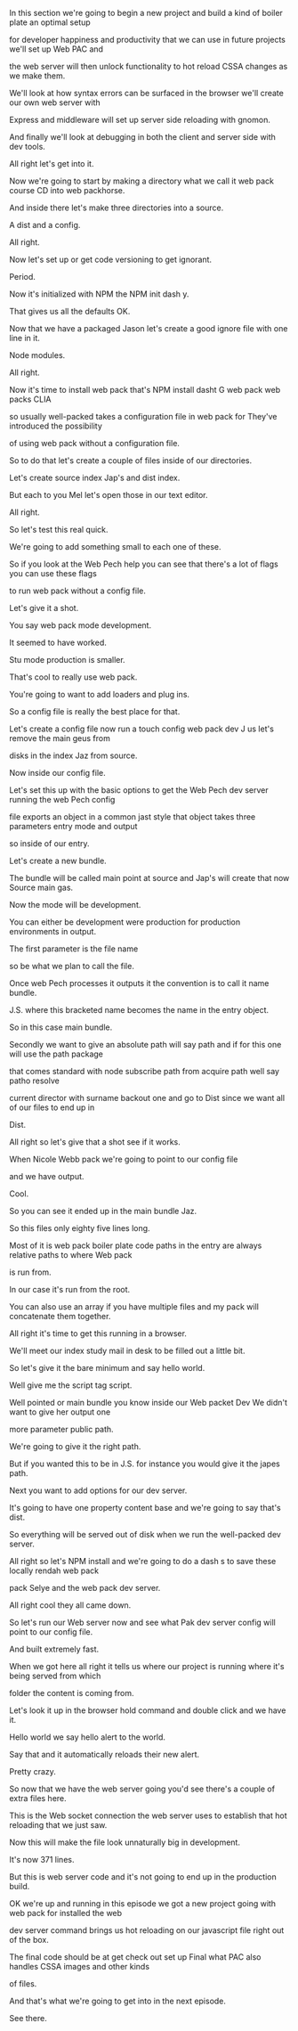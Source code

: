 In this section we're going to begin a new project and build a kind of boiler plate an optimal setup

for developer happiness and productivity that we can use in future projects we'll set up Web PAC and

the web server will then unlock functionality to hot reload CSSA changes as we make them.

We'll look at how syntax errors can be surfaced in the browser we'll create our own web server with

Express and middleware will set up server side reloading with gnomon.

And finally we'll look at debugging in both the client and server side with dev tools.

All right let's get into it.

Now we're going to start by making a directory what we call it web pack course CD into web packhorse.

And inside there let's make three directories into a source.

A dist and a config.

All right.

Now let's set up or get code versioning to get ignorant.

Period.

Now it's initialized with NPM the NPM init dash y.

That gives us all the defaults OK.

Now that we have a packaged Jason let's create a good ignore file with one line in it.

Node modules.

All right.

Now it's time to install web pack that's NPM install dasht G web pack web packs CLIA

so usually well-packed takes a configuration file in web pack for They've introduced the possibility

of using web pack without a configuration file.

So to do that let's create a couple of files inside of our directories.

Let's create source index Jap's and dist index.

But each to you Mel let's open those in our text editor.

All right.

So let's test this real quick.

We're going to add something small to each one of these.

So if you look at the Web Pech help you can see that there's a lot of flags you can use these flags

to run web pack without a config file.

Let's give it a shot.

You say web pack mode development.

It seemed to have worked.

Stu mode production is smaller.

That's cool to really use web pack.

You're going to want to add loaders and plug ins.

So a config file is really the best place for that.

Let's create a config file now run a touch config web pack dev J us let's remove the main geus from

disks in the index Jaz from source.

Now inside our config file.

Let's set this up with the basic options to get the Web Pech dev server running the web Pech config

file exports an object in a common jast style that object takes three parameters entry mode and output

so inside of our entry.

Let's create a new bundle.

The bundle will be called main point at source and Jap's will create that now Source main gas.

Now the mode will be development.

You can either be development were production for production environments in output.

The first parameter is the file name

so be what we plan to call the file.

Once web Pech processes it outputs it the convention is to call it name bundle.

J.S. where this bracketed name becomes the name in the entry object.

So in this case main bundle.

Secondly we want to give an absolute path will say path and if for this one will use the path package

that comes standard with node subscribe path from acquire path well say patho resolve

current director with surname backout one and go to Dist since we want all of our files to end up in

Dist.

All right so let's give that a shot see if it works.

When Nicole Webb pack we're going to point to our config file

and we have output.

Cool.

So you can see it ended up in the main bundle Jaz.

So this files only eighty five lines long.

Most of it is web pack boiler plate code paths in the entry are always relative paths to where Web pack

is run from.

In our case it's run from the root.

You can also use an array if you have multiple files and my pack will concatenate them together.

All right it's time to get this running in a browser.

We'll meet our index study mail in desk to be filled out a little bit.

So let's give it the bare minimum and say hello world.

Well give me the script tag script.

Well pointed or main bundle you know inside our Web packet Dev We didn't want to give her output one

more parameter public path.

We're going to give it the right path.

But if you wanted this to be in J.S. for instance you would give it the japes path.

Next you want to add options for our dev server.

It's going to have one property content base and we're going to say that's dist.

So everything will be served out of disk when we run the well-packed dev server.

All right so let's NPM install and we're going to do a dash s to save these locally rendah web pack

pack Selye and the web pack dev server.

All right cool they all came down.

So let's run our Web server now and see what Pak dev server config will point to our config file.

And built extremely fast.

When we got here all right it tells us where our project is running where it's being served from which

folder the content is coming from.

Let's look it up in the browser hold command and double click and we have it.

Hello world we say hello alert to the world.

Say that and it automatically reloads their new alert.

Pretty crazy.

So now that we have the web server going you'd see there's a couple of extra files here.

This is the Web socket connection the web server uses to establish that hot reloading that we just saw.

Now this will make the file look unnaturally big in development.

It's now 371 lines.

But this is web server code and it's not going to end up in the production build.

OK we're up and running in this episode we got a new project going with web pack for installed the web

dev server command brings us hot reloading on our javascript file right out of the box.

The final code should be at get check out set up Final what PAC also handles CSSA images and other kinds

of files.

And that's what we're going to get into in the next episode.

See there.
